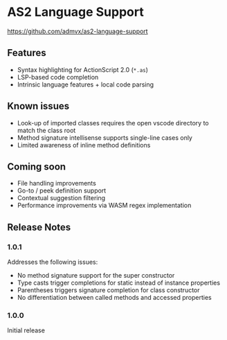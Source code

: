 # AS2 Language Support

https://github.com/admvx/as2-language-support

## Features
- Syntax highlighting for ActionScript 2.0 (`*.as`)
- LSP-based code completion
- Intrinsic language features + local code parsing

## Known issues
- Look-up of imported classes requires the open vscode directory to match the class root
- Method signature intellisense supports single-line cases only
- Limited awareness of inline method definitions

## Coming soon
- File handling improvements
- Go-to / peek definition support
- Contextual suggestion filtering
- Performance improvements via WASM regex implementation

## Release Notes

### 1.0.1
Addresses the following issues:
- No method signature support for the super constructor
- Type casts trigger completions for static instead of instance properties
- Parentheses triggers signature completion for class constructor
- No differentiation between called methods and accessed properties

### 1.0.0
Initial release
